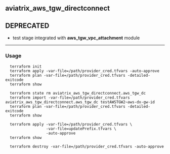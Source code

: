 ## aviatrix_aws_tgw_directconnect

## DEPRECATED
* test stage integrated with **aws_tgw_vpc_attachment** module
---

### Usage
```
  terraform init
  terraform apply -var-file=/path/provider_cred.tfvars -auto-approve
  terraform plan -var-file=/path/provider_cred.tfvars -detailed-exitcode
  terraform show

  terraform state rm aviatrix_aws_tgw_directconnect.aws_tgw_dc
  terraform import -var-file=/path/provider_cred.tfvars aviatrix_aws_tgw_directconnect.aws_tgw_dc testAWSTGW2~aws-dx-gw-id
  terraform plan -var-file=/path/provider_cred.tfvars -detailed-exitcode
  terraform show

  terraform apply -var-file=/path/provider_cred.tfvars \
                  -var-file=updatePrefix.tfvars \
                  -auto-approve
  terraform show

  terraform destroy -var-file=/path/provider_cred.tfvars -auto-approve
```
